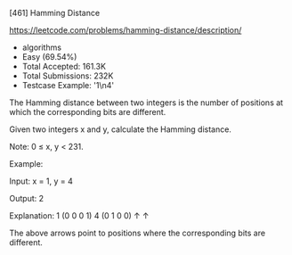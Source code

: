 [461] Hamming Distance  

https://leetcode.com/problems/hamming-distance/description/

* algorithms
* Easy (69.54%)
* Total Accepted:    161.3K
* Total Submissions: 232K
* Testcase Example:  '1\n4'

The Hamming distance between two integers is the number of positions at which the corresponding bits are different.

Given two integers x and y, calculate the Hamming distance.

Note:
0 ≤ x, y < 231.


Example:

Input: x = 1, y = 4

Output: 2

Explanation:
1   (0 0 0 1)
4   (0 1 0 0)
       ↑   ↑

The above arrows point to positions where the corresponding bits are different.


